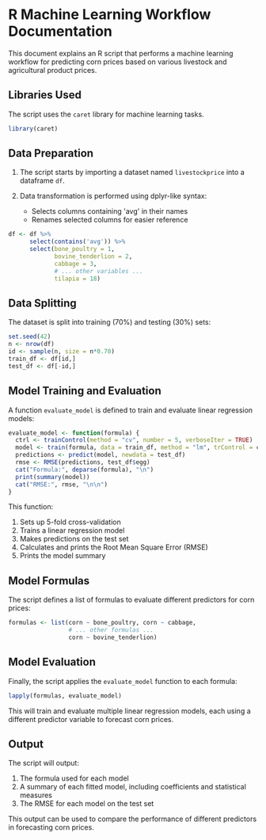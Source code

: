 # R Machine Learning Workflow Documentation

This document explains an R script that performs a machine learning workflow for predicting corn prices based on various livestock and agricultural product prices.

## Libraries Used

The script uses the `caret` library for machine learning tasks.

```R
library(caret)
```

## Data Preparation

1. The script starts by importing a dataset named `livestockprice` into a dataframe `df`.

2. Data transformation is performed using dplyr-like syntax:
   - Selects columns containing 'avg' in their names
   - Renames selected columns for easier reference

```R
df <- df %>%
      select(contains('avg')) %>%
      select(bone_poultry = 1,
             bovine_tenderlion = 2,
             cabbage = 3,
             # ... other variables ...
             tilapia = 18)
```

## Data Splitting

The dataset is split into training (70%) and testing (30%) sets:

```R
set.seed(42)
n <- nrow(df)
id <- sample(n, size = n*0.70)
train_df <- df[id,]
test_df <- df[-id,]
```

## Model Training and Evaluation

A function `evaluate_model` is defined to train and evaluate linear regression models:

```R
evaluate_model <- function(formula) {
  ctrl <- trainControl(method = "cv", number = 5, verboseIter = TRUE)
  model <- train(formula, data = train_df, method = "lm", trControl = ctrl)
  predictions <- predict(model, newdata = test_df)
  rmse <- RMSE(predictions, test_df$egg)
  cat("Formula:", deparse(formula), "\n")
  print(summary(model))
  cat("RMSE:", rmse, "\n\n")
}
```

This function:
1. Sets up 5-fold cross-validation
2. Trains a linear regression model
3. Makes predictions on the test set
4. Calculates and prints the Root Mean Square Error (RMSE)
5. Prints the model summary

## Model Formulas

The script defines a list of formulas to evaluate different predictors for corn prices:

```R
formulas <- list(corn ~ bone_poultry, corn ~ cabbage,
                 # ... other formulas ...
                 corn ~ bovine_tenderlion)
```

## Model Evaluation

Finally, the script applies the `evaluate_model` function to each formula:

```R
lapply(formulas, evaluate_model)
```

This will train and evaluate multiple linear regression models, each using a different predictor variable to forecast corn prices.

## Output

The script will output:
1. The formula used for each model
2. A summary of each fitted model, including coefficients and statistical measures
3. The RMSE for each model on the test set

This output can be used to compare the performance of different predictors in forecasting corn prices.
